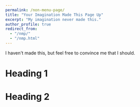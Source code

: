 ```yaml
---
permalink: /non-menu-page/
title: "Your Imagination Made This Page Up"
excerpt: "My imagination never made this."
author_profile: true
redirect_from: 
  - "/nmp/"
  - "/nmp.html"
---
```


I haven't made this, but feel free to convince me that I should.

Heading 1
======

Heading 2
======
